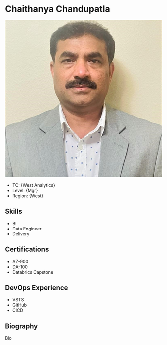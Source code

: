 # Chaithanya Chandupatla

![Profile](./image/profile.jpg)

* TC: {West Analytics}
* Level: {Mgr}
* Region: {West}

## Skills

* BI
* Data Engineer
* Delivery

## Certifications

* AZ-900
* DA-100
* Databrics Capstone

## DevOps Experience

* VSTS
* GitHub
* CICD

## Biography

Bio